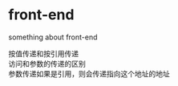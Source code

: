# front-end
something about front-end
<div>按值传递和按引用传递</div>
<div>访问和参数的传递的区别</div>
<div>参数传递如果是引用，则会传递指向这个地址的地址</div>
